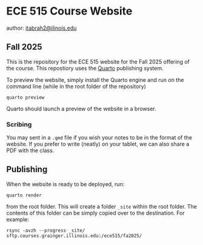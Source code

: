 # ECE 515 Course Website 

author: itabrah2@ilinois.edu

## Fall 2025

This is the repository for the ECE 515 website for the Fall 2025 offering of
the course. This repostiory uses the [Quarto](https://quarto.org/) publishing system. 

To preview the website, simply install the Quarto engine and run on the
command line (while in the root folder of the repository)

```
quarto preview
```

Quarto should launch a preview of the website in a browser. 

### Scribing

You may sent in a `.qmd` file if you wish your notes to be in the format of the website.
If you prefer to write (neatly) on your tablet, we can also share a PDF with the class. 

## Publishing 

When the website is ready to be deployed, run:

```
quarto render
```

from the root folder. This will create a folder `_site` within the root folder.
The contents of this folder can be simply copied over to the destination. For
example:

```
rsync -avzh --progress _site/ sftp.courses.grainger.illinois.edu:/ece515/fa2025/
```

